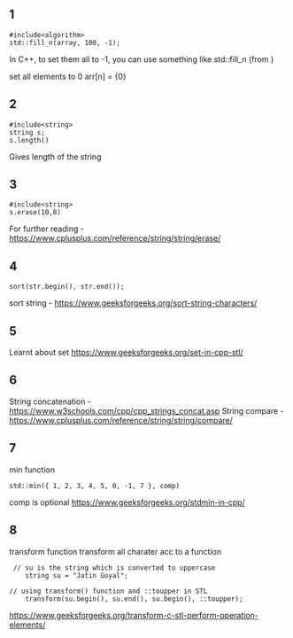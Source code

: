 ## 1
```
#include<algorithm>
std::fill_n(array, 100, -1);
```
In C++, to set them all to -1, you can use something like std::fill_n (from <algorithm>)

set all elements to 0
arr[n] = {0}

## 2
```
#include<string>
string s;
s.length()
```
Gives length of the string

## 3
```
#include<string>
s.erase(10,8)
```
For further reading - https://www.cplusplus.com/reference/string/string/erase/

## 4
```
sort(str.begin(), str.end());
```
sort string - https://www.geeksforgeeks.org/sort-string-characters/

## 5
Learnt about set
https://www.geeksforgeeks.org/set-in-cpp-stl/

## 6 
String concatenation - https://www.w3schools.com/cpp/cpp_strings_concat.asp
String compare - https://www.cplusplus.com/reference/string/string/compare/

## 7
min function
```
std::min({ 1, 2, 3, 4, 5, 0, -1, 7 }, comp)
```
comp is optional
https://www.geeksforgeeks.org/stdmin-in-cpp/

## 8
transform function transform all charater acc to a function
```
 // su is the string which is converted to uppercase
    string su = "Jatin Goyal";
  
// using transform() function and ::toupper in STL
    transform(su.begin(), su.end(), su.begin(), ::toupper);
```
https://www.geeksforgeeks.org/transform-c-stl-perform-operation-elements/